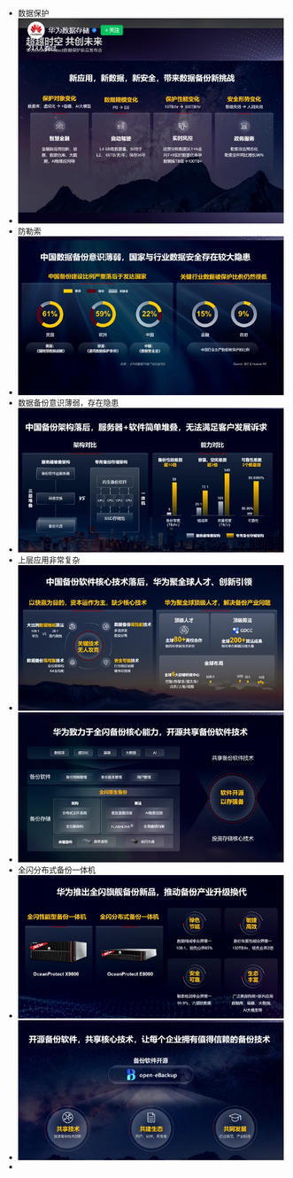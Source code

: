 - 数据保护
- ![image.png](../assets/image_1703037790077_0.png)
- 防勒索
- ![image.png](../assets/image_1703037929652_0.png)
- 数据备份意识薄弱，存在隐患
- ![image.png](../assets/image_1703038093241_0.png)
- 上层应用非常复杂
- ![image.png](../assets/image_1703038229881_0.png)
- ![image.png](../assets/image_1703038333823_0.png)
- 全闪分布式备份一体机
- ![image.png](../assets/image_1703038500599_0.png)
- ![image.png](../assets/image_1703038557021_0.png)
-